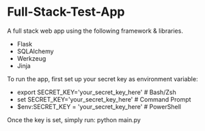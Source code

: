 # Full-Stack-Test-App

A full stack web app using the following framework & libraries. 
- Flask
- SQLAlchemy
- Werkzeug 
- Jinja

To run the app, first set up your secret key as environment variable: 
- export SECRET_KEY='your_secret_key_here' # Bash/Zsh
- set SECRET_KEY='your_secret_key_here' # Command Prompt
- $env:SECRET_KEY = 'your_secret_key_here' # PowerShell

Once the key is set, simply run: python main.py